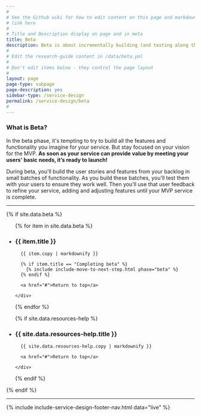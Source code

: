 ```yaml
---
#
# See the Github wiki for how to edit content on this page and markdown styles you can use:
# link here
#
# Title and Description display on page and in meta
title: Beta
description: Beta is about incrementally building (and testing along the way) the MVP user stories and features you've identified, so you can launch the first working version of your service at the end of the beta phase.  
#
# Edit the research-guide content in /data/beta.yml
#
# Don't edit items below - they control the page layout
#
layout: page
page-type: subpage
page-description: yes
sidebar-type: /service-design
permalink: /service-design/beta
#
---
```


### What is Beta?

In the beta phase, it's tempting to try to build all the features and functionality you imagine for your service. But stay focused on your vision for the MVP. **As soon as your service can provide value by meeting your users' basic needs, it’s ready to launch!**

During beta, you'll build the user stories and features from your backlog in small batches of functionality. As you build these batches, you'll test them with your users to ensure they work well. Then you'll use that user feedback to refine your service, adding and adjusting features until your MVP service is complete.

<hr>


{% if site.data.beta %}

<ul class="usa-accordion secondary-accordion">

  {% for item in site.data.beta %}

  <li>
    <h3 id="{{ item.title | downcase | replace: ' ', '-' }}" class="usa-accordion-button"
      aria-expanded="true"
      aria-controls="{{ item.number }}">
      {{ item.title }}
    </h3>
    <div id="{{ item.number }}" class="usa-accordion-content secondary-accordion-content">

      {{ item.copy | markdownify }}

      {% if item.title == "Completing beta" %}
        {% include include-move-to-next-step.html phase="beta" %}
      {% endif %}

      <a href="#">Return to top</a>

    </div>

  </li>

  {% endfor %}

  {% if site.data.resources-help %}
  <li>
    <h3 id="{{ site.data.resources-help.title | downcase | replace: ' ', '-' }}" class="usa-accordion-button"
      aria-expanded="false"
      aria-controls="{{ site.data.resources-help.number }}">
      {{ site.data.resources-help.title }}
    </h3>
    <div id="{{ site.data.resources-help.number }}" class="usa-accordion-content secondary-accordion-content">

      {{ site.data.resources-help.copy | markdownify }}

      <a href="#">Return to top</a>

    </div>

  </li>
  {% endif %}

</ul>

{% endif %}


<hr>

{% include include-service-design-footer-nav.html data="live" %}
